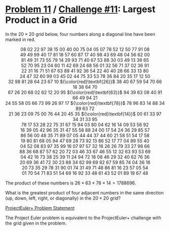 [Problem 11](https://projecteuler.net/problem=11) /
[Challenge #11](https://www.hackerrank.com/contests/projecteuler/challenges/euler011/problem):
Largest Product in a Grid
=========================

In the $20 \times 20$ grid below, four numbers along a diagonal line have been
marked in red.

<p align="center">
    08 02 22 97 38 15 00 40 00 75 04 05 07 78 52 12 50 77 91 08<br>
    49 49 99 40 17 81 18 57 60 87 17 40 98 43 69 48 04 56 62 00<br>
    81 49 31 73 55 79 14 29 93 71 40 67 53 88 30 03 49 13 36 65<br>
    52 70 95 23 04 60 11 42 69 24 68 56 01 32 56 71 37 02 36 91<br>
    22 31 16 71 51 67 63 89 41 92 36 54 22 40 40 28 66 33 13 80<br>
    24 47 32 60 99 03 45 02 44 75 33 53 78 36 84 20 35 17 12 50<br>
    32 98 81 28 64 23 67 10 ${\color{red}\textbf{26}}$ 38 40 67 59 54 70 66 18 38 64 70<br>
    67 26 20 68 02 62 12 20 95 ${\color{red}\textbf{63}}$ 94 39 63 08 40 91 66 49 94 21<br>
    24 55 58 05 66 73 99 26 97 17 ${\color{red}\textbf{78}}$ 78 96 83 14 88 34 89 63 72<br>
    21 36 23 09 75 00 76 44 20 45 35 ${\color{red}\textbf{14}}$ 00 61 33 97 34 31 33 95<br>
    78 17 53 28 22 75 31 67 15 94 03 80 04 62 16 14 09 53 56 92<br>
    16 39 05 42 96 35 31 47 55 58 88 24 00 17 54 24 36 29 85 57<br>
    86 56 00 48 35 71 89 07 05 44 44 37 44 60 21 58 51 54 17 58<br>
    19 80 81 68 05 94 47 69 28 73 92 13 86 52 17 77 04 89 55 40<br>
    04 52 08 83 97 35 99 16 07 97 57 32 16 26 26 79 33 27 98 66<br>
    88 36 68 87 57 62 20 72 03 46 33 67 46 55 12 32 63 93 53 69<br>
    04 42 16 73 38 25 39 11 24 94 72 18 08 46 29 32 40 62 76 36<br>
    20 69 36 41 72 30 23 88 34 62 99 69 82 67 59 85 74 04 36 16<br>
    20 73 35 29 78 31 90 01 74 31 49 71 48 86 81 16 23 57 05 54<br>
    01 70 54 71 83 51 54 69 16 92 33 48 61 43 52 01 89 19 67 48<br>
</p>

The product of these numbers is $26 \times 63 \times 78 \times 14 = 1788696$.

What is the greatest product of four adjacent numbers in the same direction
(up, down, left, right, or diagonally) in the $20 \times 20$ grid?

[ProjectEuler+ Problem Statement](ProjectEuler%2B%20Challenge%20%2311%20Problem%20Statement.pdf)

The Project Euler problem is equivalent to the ProjectEuler+ challenge with the
grid given in the problem.
